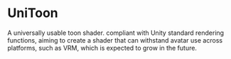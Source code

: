# UniToon
A universally usable toon shader. compliant with Unity standard rendering functions, aiming to create a shader that can withstand avatar use across platforms, such as VRM, which is expected to grow in the future.

